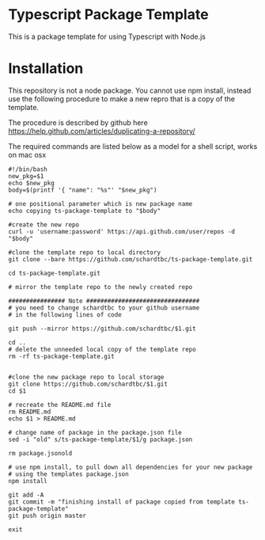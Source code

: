 # Typescript Package Template

This is a package template for using Typescript with Node.js

# Installation

This repository is not a node package. You cannot use npm install, instead use the following
procedure to make a new repro that is a copy of the template. 

The procedure is described by github here https://help.github.com/articles/duplicating-a-repository/

The required commands are listed below as a model for a shell script, works on mac osx

```
#!/bin/bash
new_pkg=$1
echo $new_pkg
body=$(printf '{ "name": "%s"' "$new_pkg")

# one positional parameter which is new package name
echo copying ts-package-template to "$body"

#create the new repo
curl -u 'username:password' https://api.github.com/user/repos -d "$body"

#clone the template repo to local directory
git clone --bare https://github.com/schardtbc/ts-package-template.git 

cd ts-package-template.git

# mirror the template repo to the newly created repo

################ Note ################################
# you need to change schardtbc to your github username
# in the following lines of code

git push --mirror https://github.com/schardtbc/$1.git

cd ..
# delete the unneeded local copy of the template repo
rm -rf ts-package-template.git


#clone the new package repo to local storage
git clone https://github.com/schardtbc/$1.git
cd $1

# recreate the README.md file
rm README.md
echo $1 > README.md

# change name of package in the package.json file
sed -i "old" s/ts-package-template/$1/g package.json

rm package.jsonold

# use npm install, to pull down all dependencies for your new package
# using the templates package.json
npm install

git add -A 
git commit -m "finishing install of package copied from template ts-package-template"
git push origin master

exit
```

